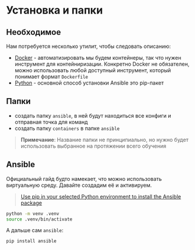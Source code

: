 # Установка и папки

## Необходимое

Нам потребуется несколько утилит, чтобы следовать описанию:

- [Docker](https://docs.docker.com/engine/install/) - автоматизировать мы будем контейнеры, так что нужен инструмент для контейниризации. Конкретно Docker не обязателен, можно использовать любой доступный инструмент, который понимает формат `Dockerfile`
- [Python](https://www.python.org/downloads/) - основной способ установки Ansible это pip-пакет

## Папки

- создать папку `ansible`, в ней будут находиться все конфиги и отправная точка для команд
- создать папку `containers` в папке `ansible`

> **Примечание**: Название папки не принципиально, но нужно будет использовать выбранное на протяжении всего обучения

## Ansible

Официальный гайд будто намекает, что можно использовать виртуальную среду. Давайте создадим её и активируем.

> [Use pip in your selected Python environment to install the Ansible package](https://docs.ansible.com/ansible/latest/installation_guide/intro_installation.html#pip-install)

```bash
python -m venv .venv
source .venv/bin/activate
```

А дальше сам `ansible`:

```bash
pip install ansible
```

